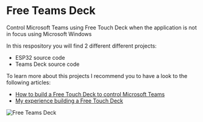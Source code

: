 # Free Teams Deck
Control Microsoft Teams using Free Touch Deck when the application is not in focus using Microsoft Windows

In this respository you will find 2 different different projects:
* ESP32 source code 
* Teams Deck source code

To learn more about this projects I recommend you to have a look to the following articles:

* [How to build a Free Touch Deck to control Microsoft Teams](https://teams.handsontek.net/2021/01/31/build-free-touch-deck-control-microsoft-teams)
* [My experience building a Free Touch Deck](https://handsontek.net/experience-building-free-touch-deck)

![Free Teams Deck](https://handsontek.net/images/Teams/TeamsDeck/Free%20Teams%20Deck.png)